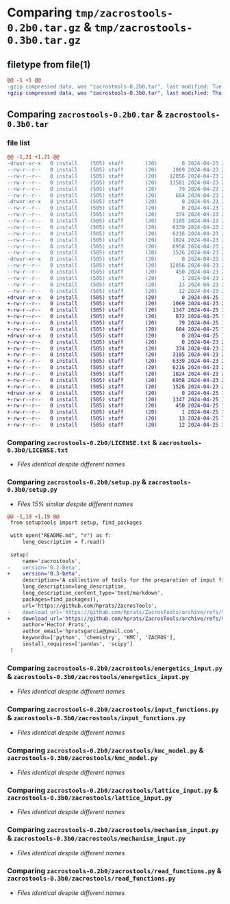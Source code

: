 # Comparing `tmp/zacrostools-0.2b0.tar.gz` & `tmp/zacrostools-0.3b0.tar.gz`

## filetype from file(1)

```diff
@@ -1 +1 @@
-gzip compressed data, was "zacrostools-0.2b0.tar", last modified: Tue Apr 23 23:24:21 2024, max compression
+gzip compressed data, was "zacrostools-0.3b0.tar", last modified: Thu Apr 25 16:05:38 2024, max compression
```

## Comparing `zacrostools-0.2b0.tar` & `zacrostools-0.3b0.tar`

### file list

```diff
@@ -1,21 +1,21 @@
-drwxr-xr-x   0 install    (505) staff       (20)        0 2024-04-23 23:24:21.093886 zacrostools-0.2b0/
--rw-r--r--   0 install    (505) staff       (20)     1069 2024-04-23 22:06:48.000000 zacrostools-0.2b0/LICENSE.txt
--rw-r--r--   0 install    (505) staff       (20)    12056 2024-04-23 23:24:21.093387 zacrostools-0.2b0/PKG-INFO
--rw-r--r--   0 install    (505) staff       (20)    11581 2024-04-23 23:21:51.000000 zacrostools-0.2b0/README.md
--rw-r--r--   0 install    (505) staff       (20)       79 2024-04-23 23:24:21.095848 zacrostools-0.2b0/setup.cfg
--rw-r--r--   0 install    (505) staff       (20)      684 2024-04-23 23:24:03.000000 zacrostools-0.2b0/setup.py
-drwxr-xr-x   0 install    (505) staff       (20)        0 2024-04-23 23:24:21.072403 zacrostools-0.2b0/zacrostools/
--rw-r--r--   0 install    (505) staff       (20)        0 2024-04-23 21:56:46.000000 zacrostools-0.2b0/zacrostools/__init__.py
--rw-r--r--   0 install    (505) staff       (20)      374 2024-04-23 21:56:46.000000 zacrostools-0.2b0/zacrostools/analysis_functions.py
--rw-r--r--   0 install    (505) staff       (20)     3185 2024-04-23 21:59:51.000000 zacrostools-0.2b0/zacrostools/energetics_input.py
--rw-r--r--   0 install    (505) staff       (20)     6339 2024-04-23 21:58:56.000000 zacrostools-0.2b0/zacrostools/input_functions.py
--rw-r--r--   0 install    (505) staff       (20)     6216 2024-04-23 22:15:09.000000 zacrostools-0.2b0/zacrostools/kmc_model.py
--rw-r--r--   0 install    (505) staff       (20)     1824 2024-04-23 22:03:22.000000 zacrostools-0.2b0/zacrostools/lattice_input.py
--rw-r--r--   0 install    (505) staff       (20)     6958 2024-04-23 22:16:16.000000 zacrostools-0.2b0/zacrostools/mechanism_input.py
--rw-r--r--   0 install    (505) staff       (20)     1526 2024-04-23 21:56:46.000000 zacrostools-0.2b0/zacrostools/read_functions.py
-drwxr-xr-x   0 install    (505) staff       (20)        0 2024-04-23 23:24:21.092473 zacrostools-0.2b0/zacrostools.egg-info/
--rw-r--r--   0 install    (505) staff       (20)    12056 2024-04-23 23:24:21.000000 zacrostools-0.2b0/zacrostools.egg-info/PKG-INFO
--rw-r--r--   0 install    (505) staff       (20)      450 2024-04-23 23:24:21.000000 zacrostools-0.2b0/zacrostools.egg-info/SOURCES.txt
--rw-r--r--   0 install    (505) staff       (20)        1 2024-04-23 23:24:21.000000 zacrostools-0.2b0/zacrostools.egg-info/dependency_links.txt
--rw-r--r--   0 install    (505) staff       (20)       13 2024-04-23 23:24:21.000000 zacrostools-0.2b0/zacrostools.egg-info/requires.txt
--rw-r--r--   0 install    (505) staff       (20)       12 2024-04-23 23:24:21.000000 zacrostools-0.2b0/zacrostools.egg-info/top_level.txt
+drwxr-xr-x   0 install    (505) staff       (20)        0 2024-04-25 16:05:38.548390 zacrostools-0.3b0/
+-rw-r--r--   0 install    (505) staff       (20)     1069 2024-04-23 22:06:48.000000 zacrostools-0.3b0/LICENSE.txt
+-rw-r--r--   0 install    (505) staff       (20)     1347 2024-04-25 16:05:38.547321 zacrostools-0.3b0/PKG-INFO
+-rw-r--r--   0 install    (505) staff       (20)      872 2024-04-25 15:59:34.000000 zacrostools-0.3b0/README.md
+-rw-r--r--   0 install    (505) staff       (20)       79 2024-04-25 16:05:38.550446 zacrostools-0.3b0/setup.cfg
+-rw-r--r--   0 install    (505) staff       (20)      684 2024-04-25 16:03:03.000000 zacrostools-0.3b0/setup.py
+drwxr-xr-x   0 install    (505) staff       (20)        0 2024-04-25 16:05:38.524490 zacrostools-0.3b0/zacrostools/
+-rw-r--r--   0 install    (505) staff       (20)        0 2024-04-23 21:56:46.000000 zacrostools-0.3b0/zacrostools/__init__.py
+-rw-r--r--   0 install    (505) staff       (20)      374 2024-04-23 21:56:46.000000 zacrostools-0.3b0/zacrostools/analysis_functions.py
+-rw-r--r--   0 install    (505) staff       (20)     3185 2024-04-23 21:59:51.000000 zacrostools-0.3b0/zacrostools/energetics_input.py
+-rw-r--r--   0 install    (505) staff       (20)     6339 2024-04-23 21:58:56.000000 zacrostools-0.3b0/zacrostools/input_functions.py
+-rw-r--r--   0 install    (505) staff       (20)     6216 2024-04-23 22:15:09.000000 zacrostools-0.3b0/zacrostools/kmc_model.py
+-rw-r--r--   0 install    (505) staff       (20)     1824 2024-04-23 22:03:22.000000 zacrostools-0.3b0/zacrostools/lattice_input.py
+-rw-r--r--   0 install    (505) staff       (20)     6958 2024-04-23 22:16:16.000000 zacrostools-0.3b0/zacrostools/mechanism_input.py
+-rw-r--r--   0 install    (505) staff       (20)     1526 2024-04-23 21:56:46.000000 zacrostools-0.3b0/zacrostools/read_functions.py
+drwxr-xr-x   0 install    (505) staff       (20)        0 2024-04-25 16:05:38.544883 zacrostools-0.3b0/zacrostools.egg-info/
+-rw-r--r--   0 install    (505) staff       (20)     1347 2024-04-25 16:05:38.000000 zacrostools-0.3b0/zacrostools.egg-info/PKG-INFO
+-rw-r--r--   0 install    (505) staff       (20)      450 2024-04-25 16:05:38.000000 zacrostools-0.3b0/zacrostools.egg-info/SOURCES.txt
+-rw-r--r--   0 install    (505) staff       (20)        1 2024-04-25 16:05:38.000000 zacrostools-0.3b0/zacrostools.egg-info/dependency_links.txt
+-rw-r--r--   0 install    (505) staff       (20)       13 2024-04-25 16:05:38.000000 zacrostools-0.3b0/zacrostools.egg-info/requires.txt
+-rw-r--r--   0 install    (505) staff       (20)       12 2024-04-25 16:05:38.000000 zacrostools-0.3b0/zacrostools.egg-info/top_level.txt
```

### Comparing `zacrostools-0.2b0/LICENSE.txt` & `zacrostools-0.3b0/LICENSE.txt`

 * *Files identical despite different names*

### Comparing `zacrostools-0.2b0/setup.py` & `zacrostools-0.3b0/setup.py`

 * *Files 15% similar despite different names*

```diff
@@ -1,19 +1,19 @@
 from setuptools import setup, find_packages
 
 with open("README.md", "r") as f:
     long_description = f.read()
 
 setup(
     name='zacrostools',
-    version='0.2-beta',
+    version='0.3-beta',
     description='A collective of tools for the preparation of input files for ZACROS',
     long_description=long_description,
     long_description_content_type='text/markdown',
     packages=find_packages(),
     url='https://github.com/hprats/ZacrosTools',
-    download_url='https://github.com/hprats/ZacrosTools/archive/refs/tags/v0.2-beta.tar.gz',
+    download_url='https://github.com/hprats/ZacrosTools/archive/refs/tags/v0.3-beta.tar.gz',
     author='Hector Prats',
     author_email='hpratsgarcia@gmail.com',
     keywords=['python', 'chemistry', 'KMC', 'ZACROS'],
     install_requires=['pandas', 'scipy']
 )
```

### Comparing `zacrostools-0.2b0/zacrostools/energetics_input.py` & `zacrostools-0.3b0/zacrostools/energetics_input.py`

 * *Files identical despite different names*

### Comparing `zacrostools-0.2b0/zacrostools/input_functions.py` & `zacrostools-0.3b0/zacrostools/input_functions.py`

 * *Files identical despite different names*

### Comparing `zacrostools-0.2b0/zacrostools/kmc_model.py` & `zacrostools-0.3b0/zacrostools/kmc_model.py`

 * *Files identical despite different names*

### Comparing `zacrostools-0.2b0/zacrostools/lattice_input.py` & `zacrostools-0.3b0/zacrostools/lattice_input.py`

 * *Files identical despite different names*

### Comparing `zacrostools-0.2b0/zacrostools/mechanism_input.py` & `zacrostools-0.3b0/zacrostools/mechanism_input.py`

 * *Files identical despite different names*

### Comparing `zacrostools-0.2b0/zacrostools/read_functions.py` & `zacrostools-0.3b0/zacrostools/read_functions.py`

 * *Files identical despite different names*

